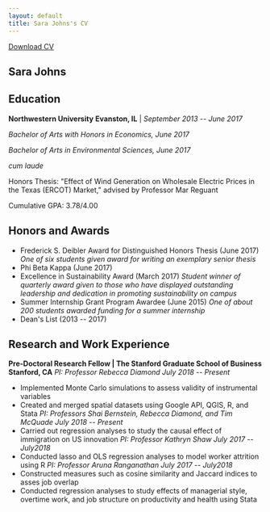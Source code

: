 ```yaml
---
layout: default
title: Sara Johns's CV 
---
```

<a href="#" class="download" title="Download CV as PDF">Download CV</a>

## Sara Johns

## Education

**Northwestern University**     **Evanston, IL** | *September 2013 -- June 2017*

*Bachelor of Arts with Honors in Economics, June 2017*    

*Bachelor of Arts in Environmental Sciences, June 2017*

*cum laude*

Honors Thesis: "Effect of Wind Generation on Wholesale Electric Prices in the Texas (ERCOT) Market," advised by Professor Mar Reguant

Cumulative GPA: 3.78/4.00

## Honors and Awards

- Frederick S. Deibler Award for Distinguished Honors Thesis (June 2017)
*One of six students given award for writing an exemplary senior thesis*
- Phi Beta Kappa (June 2017)
- Excellence in Sustainability Award (March 2017)
*Student winner of quarterly award given to those who have displayed outstanding leadership and dedication in promoting sustainability on campus*
- Summer Internship Grant Program Awardee (June 2015)
*One of about 200 students awarded funding for a summer internship*
- Dean's List (2013 -- 2017)

## Research and Work Experience

**Pre-Doctoral Research Fellow | The Stanford Graduate School of Business** **Stanford, CA**
*PI: Professor Rebecca Diamond* *July 2018 -- Present*
- Implemented Monte Carlo simulations to assess validity of instrumental variables
- Created and merged spatial datasets using Google API, QGIS, R, and Stata
*PI: Professors Shai Bernstein, Rebecca Diamond, and Tim McQuade* *July 2018 -- Present*
- Carried out regression analyses to study the causal effect of immigration on US innovation
*PI: Professor Kathryn Shaw* *July 2017 -- July2018*
- Conducted lasso and OLS regression analyses to model worker attrition using R
*PI: Professor Aruna Ranganathan* *July 2017 -- July2018*
- Constructed measures such as cosine similarity and Jaccard indices to asses job overlap
- Conducted regression analyses to study effects of managerial style, overtime work, and job structure on productivity and health using Stata
